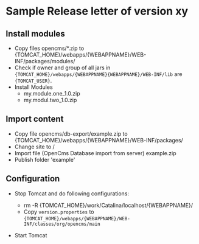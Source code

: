 Sample Release letter of version xy
=============================

## Install modules

* Copy files opencms/*.zip to {TOMCAT_HOME}/webapps/{WEBAPPNAME}/WEB-INF/packages/modules/
* Check if owner and group of all jars in `{TOMCAT_HOME}/webapps/{WEBAPPNAME}{WEBAPPNAME}/WEB-INF/lib` are `{TOMCAT_USER}`.
* Install Modules
    * my.module.one_1.0.zip
    * my.modul.two_1.0.zip

## Import content

* Copy file opencms/db-export/example.zip to {TOMCAT_HOME}/webapps/{WEBAPPNAME}/WEB-INF/packages/
* Change site to /
* Import file (OpenCms Database import from server) example.zip
* Publish folder 'example'

## Configuration

* Stop Tomcat and do following configurations:

    * rm -R {TOMCAT_HOME}/work/Catalina/localhost/{WEBAPPNAME}/
    * Copy `version.properties` to `{TOMCAT_HOME}/webapps/{WEBAPPNAME}/WEB-INF/classes/org/opencms/main`
* Start Tomcat
